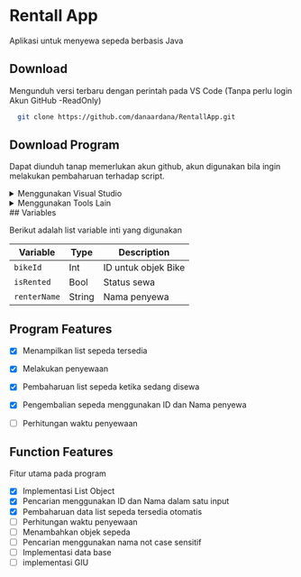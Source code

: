 
# Rentall App

Aplikasi untuk menyewa sepeda berbasis Java




## Download

Mengunduh versi terbaru dengan perintah pada VS Code (Tanpa perlu login Akun GitHub -ReadOnly)

```bash
  git clone https://github.com/danaardana/RentallApp.git
```


## Download Program

Dapat diunduh tanap memerlukan akun github, akun digunakan bila ingin melakukan pembaharuan terhadap script.

<details>

<summary>Menggunakan Visual Studio</summary>

### Visual Code
Mengunduh versi terbaru dengan perintah pada VS Code

```bash
  git clone https://github.com/danaardana/RentallApp.git
```
</details>

<details>

<summary>Menggunakan Tools Lain</summary>

### Other editor
Dapat langsung mengunduh [download](https://github.com/danaardana/RentallApp/archive/refs/heads/master.zip).

Atau dapat dengan menekan tombol
1. Code
2. Download ZIP
</details>
## Variables

Berikut adalah list variable inti yang digunakan

| Variable |Type| Description |
| --- | --- |--- |
|`bikeId`|Int|ID untuk objek Bike|
|`isRented`|Bool|Status sewa |
|`renterName`|String|Nama penyewa|

## Program Features

- [x] Menampilkan list sepeda tersedia
- [x] Melakukan penyewaan
- [x] Pembaharuan list sepeda ketika sedang disewa
- [x] Pengembalian sepeda menggunakan ID dan Nama penyewa
- [ ] Perhitungan waktu penyewaan 


## Function Features
Fitur utama pada program
- [x] Implementasi List Object
- [x] Pencarian menggunakan ID dan Nama dalam satu input
- [x] Pembaharuan data list sepeda tersedia otomatis
- [ ] Perhitungan waktu penyewaan 
- [ ] Menambahkan objek sepeda
- [ ] Pencarian menggunakan nama not case sensitif
- [ ] Implementasi data base
- [ ] implementasi GIU
